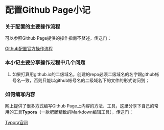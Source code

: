 # 配置Github Page小记

### 关于配置的主要操作流程

可以参照Github Page提供的操作指南不赘述，传送门：

<a href="https://pages.github.com" target="_blank">Github配置官方操作流程</a>

### 本小记主要分享操作过程中几个问题

1. 如果打算用github.io的二级域名，创建的repo必须二级域名的名字跟github帐号名一致，否则只能以github帐号名的二级域名下的文件的形式访问到；

### 如何编写内容

网上提供了很多方式编写Github Page上内容的方法、工具，这里分享下自己的常用的工具**Typora**（一款肥肠精致的Markdown编辑工具），传送门：

<a href="https://typora.io/" target="_blank">Typora官网</a>